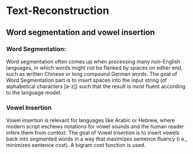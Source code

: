 # Text-Reconstruction

## Word segmentation and vowel insertion


### Word Segmentation:
Word segmentation often comes up when processing many non-English languages, in which words might not be flanked by spaces on either end, such as written Chinese or long compound German words.
The goal of Word Segmentation part is to insert spaces into the input string (of alphabetical characters [a-z]) such that the result is most fluent according to the language model.


### Vowel Insertion
Vowel insertion is relevant for languages like Arabic or Hebrew, where modern script eschews notations for vowel sounds and the human reader infers them from context.
The goal of Vowel Insertion is to insert vowels back into segmented words in a way that maximizes sentence fluency (i.e., minimizes sentence cost). 
A bigram cost function is used. 
